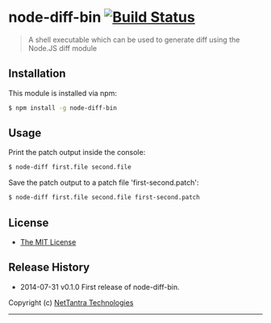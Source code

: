 # node-diff-bin [![Build Status](https://travis-ci.org/nettantra/node-diff-bin.svg?branch=master)](https://travis-ci.org/nettantra/node-diff-bin)

> A shell executable which can be used to generate diff using the Node.JS diff module

## Installation

This module is installed via npm:

``` bash
$ npm install -g node-diff-bin
```

## Usage

Print the patch output inside the console:

``` bash
$ node-diff first.file second.file
```

Save the patch output to a patch file 'first-second.patch':

``` bash
$ node-diff first.file second.file first-second.patch
```

## License

  - [The MIT License](http://opensource.org/licenses/MIT)


## Release History

 * 2014-07-31	v0.1.0	First release of node-diff-bin.

Copyright (c) [NetTantra Technologies](http://www.nettantra.com/)

---
